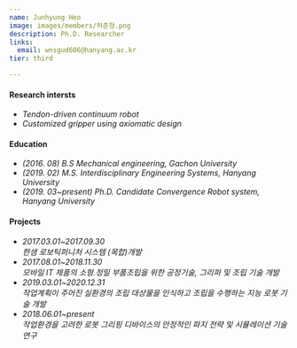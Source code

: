 ```yaml
---
name: Junhyung Heo
image: images/members/허준형.png
description: Ph.D. Researcher
links:
  email: wnsgud606@hanyang.ac.kr
tier: third

---
```

#### **Research intersts**
- *Tendon-driven continuum robot*
- *Customized gripper using axiomatic design*

#### **Education**
- *(2016. 08) B.S Mechanical engineering, Gachon University*
- *(2019. 02) M.S. Interdisciplinary Engineering Systems, Hanyang University*
- *(2019. 03~present) Ph.D. Candidate Convergence Robot system, Hanyang University*

#### **Projects**
- *2017.03.01~2017.09.30*  
  *한샘 로보틱퍼니처 시스템 (목합)개발* 
- *2017.08.01~2018.11.30*  
  *모바일 IT 제품의 소형.정밀 부품조립을 위한 공정기술, 그리퍼 및 조립 기술 개발* 
- *2019.03.01~2020.12.31*  
  *작업계획이 주어진 실환경의 조립 대상물을 인식하고 조립을 수행하는 지능 로봇 기술 개발* 
- *2018.06.01~present*  
  *작업환경을 고려한 로봇 그리핑 디바이스의 안정적인 파지 전략 및 시뮬레이션 기술 연구* 
  
